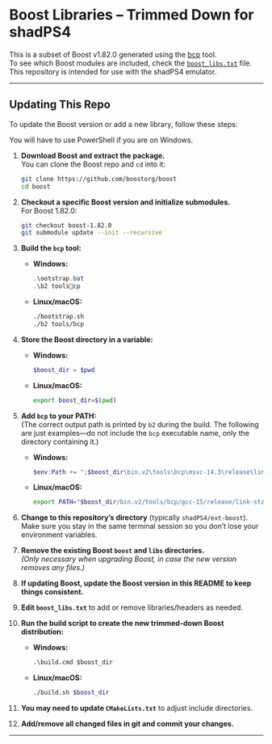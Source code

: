 # Boost Libraries – Trimmed Down for shadPS4

This is a subset of Boost v1.82.0 generated using the [bcp](https://www.boost.org/doc/libs/1_82_0/tools/bcp/doc/html/index.html) tool.  
To see which Boost modules are included, check the [`boost_libs.txt`](./boost_libs.txt) file.  
This repository is intended for use with the shadPS4 emulator.

---

## Updating This Repo

To update the Boost version or add a new library, follow these steps:

You will have to use PowerShell if you are on Windows.

1. **Download Boost and extract the package.**  
   You can clone the Boost repo and `cd` into it:
   ```sh
   git clone https://github.com/boostorg/boost
   cd boost
   ```

2. **Checkout a specific Boost version and initialize submodules.**  
   For Boost 1.82.0:
   ```sh
   git checkout boost-1.82.0
   git submodule update --init --recursive
   ```

3. **Build the `bcp` tool:**  
   - **Windows:**
     ```powershell
     .\ootstrap.bat
     .\b2 toolscp
     ```
   - **Linux/macOS:**
     ```sh
     ./bootstrap.sh
     ./b2 tools/bcp
     ```

4. **Store the Boost directory in a variable:**  
   - **Windows:**
     ```powershell
     $boost_dir = $pwd
     ```
   - **Linux/macOS:**
     ```sh
     export boost_dir=$(pwd)
     ```

5. **Add `bcp` to your PATH:**  
   (The correct output path is printed by `b2` during the build. The following are just examples—do not include the `bcp` executable name, only the directory containing it.)
   - **Windows:**
     ```powershell
     $env:Path += ";$boost_dir\bin.v2\tools\bcp\msvc-14.3\release\link-static\threading-multi"
     ```
   - **Linux/macOS:**
     ```sh
     export PATH="$boost_dir/bin.v2/tools/bcp/gcc-15/release/link-static:$PATH"
     ```

6. **Change to this repository’s directory** (typically `shadPS4/ext-boost`).  
   Make sure you stay in the same terminal session so you don’t lose your environment variables.

7. **Remove the existing Boost `boost` and `libs` directories.**  
   *(Only necessary when upgrading Boost, in case the new version removes any files.)*

8. **If updating Boost, update the Boost version in this README to keep things consistent.**

9. **Edit `boost_libs.txt`** to add or remove libraries/headers as needed.

10. **Run the build script to create the new trimmed-down Boost distribution:**
    - **Windows:**
      ```bat
      .\build.cmd $boost_dir
      ```
    - **Linux/macOS:**
      ```sh
      ./build.sh $boost_dir
      ```

11. **You may need to update `CMakeLists.txt`** to adjust include directories.

12. **Add/remove all changed files in git and commit your changes.**

---
